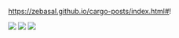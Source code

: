 

https://zebasal.github.io/cargo-posts/index.html#!


<img class="image-readme" src="https://i.imgur.com/VdGjhFN.jpg">

<img class="image-readme" src="https://i.imgur.com/MrUcBqU.jpg">

<img class="image-readme" src="https://imgur.com/WouCMru.jpg">

